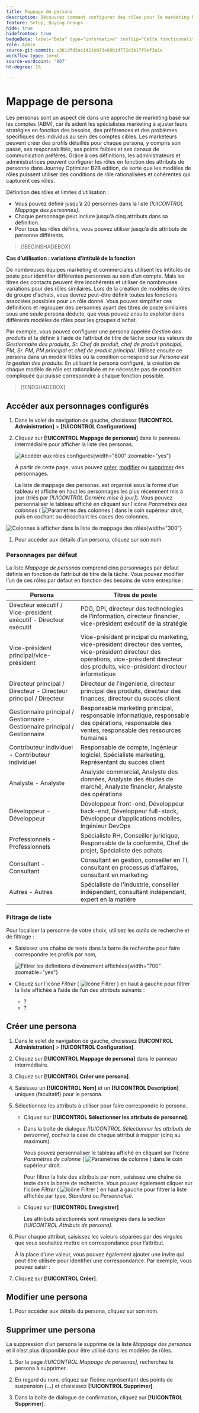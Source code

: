 ```yaml
---
title: Mappage de persona
description: Découvrez comment configurer des rôles pour le marketing basé sur les comptes en mappant les attributs de personne afin de créer des modèles de rôle simplifiés pour les groupes d’achats.
feature: Setup, Buying Groups
hide: true
hidefromtoc: true
badgeBeta: label="Beta" type="informative" tooltip="Cette fonctionnalité est actuellement en version bêta limitée"
role: Admin
source-git-commit: e301dfd5ac1421eb73e80b1d772d1b17f9ef3a1e
workflow-type: tm+mt
source-wordcount: '907'
ht-degree: 1%

---
```


# Mappage de persona

Les personas sont un aspect clé dans une approche de marketing basé sur les comptes (ABM), car ils aident les spécialistes marketing à ajuster leurs stratégies en fonction des besoins, des préférences et des problèmes spécifiques des individus au sein des comptes cibles. Les marketeurs peuvent créer des profils détaillés pour chaque persona, y compris son passé, ses responsabilités, ses points faibles et ses canaux de communication préférés. Grâce à ces définitions, les administrateurs et administratrices peuvent configurer les rôles en fonction des attributs de personne dans Journey Optimizer B2B edition, de sorte que les modèles de rôles puissent utiliser des conditions de rôle rationalisées et cohérentes qui capturent ces rôles.

<!-- Currently there is no insight into what persona goes into what role. With buying group agent, when asked questions about, what should be the size of the buying group, what persona should be in that buying group, what role do they play, etc, then agent will analyze all the data, (opportunity data, engagement data, sales conversation, etc) and informs the user that the buying group needs 7 persona, e.g.CMO, VP of marketing, marketing leader, Marketing ops, etc. 

Then based on what agent informed, users can create a template with those personas. -->
Définition des rôles et limites d’utilisation :

* Vous pouvez définir jusqu’à 20 personnes dans la liste _[!UICONTROL Mappage des personnes]_.
* Chaque personnage peut inclure jusqu’à cinq attributs dans sa définition.
* Pour tous les rôles définis, vous pouvez utiliser jusqu’à dix attributs de personne différents.

>[!BEGINSHADEBOX]

**Cas d’utilisation : variations d’intitulé de la fonction**

De nombreuses équipes marketing et commerciales utilisent les intitulés de poste pour identifier différentes personnes au sein d’un compte. Mais les titres des contacts peuvent être incohérents et utiliser de nombreuses variations pour des rôles similaires. Lors de la création de modèles de rôles de groupe d&#39;achats, vous devrez peut-être définir toutes les fonctions associées possibles pour un rôle donné. Vous pouvez simplifier ces définitions et regrouper des personnes ayant des titres de poste similaires sous une seule persona déduite, que vous pouvez ensuite exploiter dans différents modèles de rôles pour les groupes d&#39;achat.

Par exemple, vous pouvez configurer une persona appelée _Gestion des produits_ et la définir à l’aide de l’attribut de titre de tâche pour les valeurs de _Gestionnaire des produits_, _Sr. Chef de produit_, _chef de produit principal_, _PM_, _Sr. PM_, _PM principal_ et _chef de produit principal_. Utilisez ensuite ce persona dans un modèle Rôles où la condition correspond sur _Persona est la gestion des produits_. En utilisant le persona configuré, la création de chaque modèle de rôle est rationalisée et ne nécessite pas de condition compliquée qui puisse correspondre à chaque fonction possible.

>[!ENDSHADEBOX]

## Accéder aux personnages configurés

1. Dans le volet de navigation de gauche, choisissez **[!UICONTROL Administration]** > **[!UICONTROL Configurations]**.

1. Cliquez sur **[!UICONTROL Mappage de personas]** dans le panneau intermédiaire pour afficher la liste des personas.

   ![Accéder aux rôles configurés](./assets/configuration-engagement-scoring-list.png){width="800" zoomable="yes"}

   À partir de cette page, vous pouvez [créer](#create-an-engagement-score-model), [modifier](#change-the-engagement-weighting-settings) ou [supprimer](#delete-a-persona) des personnages.

   La liste de mappage des personas. est organisé sous la forme d’un tableau et affiche en haut les personnages les plus récemment mis à jour (triés par _[!UICONTROL Dernière mise à jour]_). Vous pouvez personnaliser le tableau affiché en cliquant sur l’icône _Paramètres des colonnes_ ( ![Paramètres des colonnes](../assets/do-not-localize/icon-column-settings.svg) ) dans le coin supérieur droit, puis en cochant ou décochant les cases des colonnes.

![Colonnes à afficher dans la liste de mappage des rôles](./assets/configuration-engagement-scoring-list-columns.png){width="300"}

1. Pour accéder aux détails d’un persona, cliquez sur son nom.

### Personnages par défaut

La liste _Mappage de personas_ comprend cinq personnages par défaut définis en fonction de l’attribut de titre de la tâche. Vous pouvez modifier l’un de ces rôles par défaut en fonction des besoins de votre entreprise :

| Persona | Titres de poste |
| ------- | ---------- |
| Directeur exécutif / Vice-président exécutif - Directeur exécutif | PDG, DPI, directeur des technologies de l’information, directeur financier, vice-président exécutif de la stratégie |
| Vice-président principal/vice-président | Vice-président principal du marketing, vice-président directeur des ventes, vice-président directeur des opérations, vice-président directeur des produits, vice-président directeur informatique |
| Directeur principal / Directeur - Directeur principal / Directeur | Directeur de l’ingénierie, directeur principal des produits, directeur des finances, directeur du succès client |
| Gestionnaire principal / Gestionnaire - Gestionnaire principal / Gestionnaire | Responsable marketing principal, responsable informatique, responsable des opérations, responsable des ventes, responsable des ressources humaines |
| Contributeur individuel - Contributeur individuel | Responsable de compte, Ingénieur logiciel, Spécialiste marketing, Représentant du succès client |
| Analyste - Analyste | Analyste commercial, Analyste des données, Analyste des études de marché, Analyste financier, Analyste des opérations |
| Développeur - Développeur | Développeur front-end, Développeur back-end, Développeur full-stack, Développeur d’applications mobiles, Ingénieur DevOps |
| Professionnels - Professionnels | Spécialiste RH, Conseiller juridique, Responsable de la conformité, Chef de projet, Spécialiste des achats |
| Consultant - Consultant | Consultant en gestion, conseiller en TI, consultant en processus d&#39;affaires, consultant en marketing |
| Autres - Autres | Spécialiste de l&#39;industrie, conseiller indépendant, consultant indépendant, expert en la matière |

### Filtrage de liste

Pour localiser la personne de votre choix, utilisez les outils de recherche et de filtrage :

* Saisissez une chaîne de texte dans la barre de recherche pour faire correspondre les profils par nom,

  ![Filtrer les définitions d’événement affichées](./assets/configuration-events-defs-list-filtered.png){width="700" zoomable="yes"}

* Cliquez sur l’icône _Filtrer_ ( ![Icône Filtrer](../assets/do-not-localize/icon-filter.svg) ) en haut à gauche pour filtrer la liste affichée à l’aide de l’un des attributs suivants :

   * ?
   * ?

## Créer une persona

1. Dans le volet de navigation de gauche, choisissez **[!UICONTROL Administration]** > **[!UICONTROL Configuration]**.

1. Cliquez sur **[!UICONTROL Mappage de persona]** dans le panneau intermédiaire.

1. Cliquez sur **[!UICONTROL Créer une persona]**.

1. Saisissez un **[!UICONTROL Nom]** et un **[!UICONTROL Description]** uniques (facultatif) pour le persona.

1. Sélectionnez les attributs à utiliser pour faire correspondre le persona.

   * Cliquez sur **[!UICONTROL Sélectionner les attributs de personne]**.

   * Dans la boîte de dialogue _[!UICONTROL Sélectionner les attributs de personne]_, cochez la case de chaque attribut à mapper (cinq au maximum).

     Vous pouvez personnaliser le tableau affiché en cliquant sur l’icône _Paramètres de colonne_ ( ![Paramètres de colonne](../assets/do-not-localize/icon-column-settings.svg) ) dans le coin supérieur droit.

     Pour filtrer la liste des attributs par nom, saisissez une chaîne de texte dans la barre de recherche. Vous pouvez également cliquer sur l’icône _Filtrer_ ( ![Icône Filtrer](../assets/do-not-localize/icon-filter.svg) ) en haut à gauche pour filtrer la liste affichée par type, _Standard_ ou _Personnalisé_.

   * Cliquez sur **[!UICONTROL Enregistrer]**

     Les attributs sélectionnés sont renseignés dans la section _[!UICONTROL Attributs de persona]_.

1. Pour chaque attribut, saisissez les valeurs séparées par des virgules que vous souhaitez mettre en correspondance pour l’attribut.

   À la place d’une valeur, vous pouvez également ajouter une invite qui peut être utilisée pour identifier une correspondance. Par exemple, vous pouvez saisir :

1. Cliquez sur **[!UICONTROL Créer]**.

## Modifier une persona

1. Pour accéder aux détails du persona, cliquez sur son nom.


## Supprimer une persona

La suppression d’un persona le supprime de la liste _Mappage des personas_ et il n’est plus disponible pour être utilisé dans les modèles de rôles.

1. Sur la page _[!UICONTROL Mappage de personas]_, recherchez le persona à supprimer.

1. En regard du nom, cliquez sur l’icône représentant des points de suspension (**...**) et choisissez **[!UICONTROL Supprimer]**.

1. Dans la boîte de dialogue de confirmation, cliquez sur **[!UICONTROL Supprimer]**.
